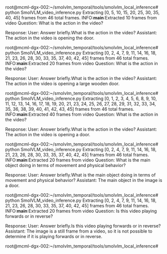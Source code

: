 root@mcml-dgx-002:~/smolvlm_temporal/tools/smolvlm_local_inference# python SmolVLM_video_inference.py 
Extracting [0, 5, 10, 15, 20, 25, 30, 35, 40, 45] frames from 46 total frames.
INFO:__main__:Extracted 10 frames from video
Question: What is the action in the video? 

Response: User: Answer briefly.<image>What is the action in the video?
Assistant: The action in the video is opening the door. 


root@mcml-dgx-002:~/smolvlm_temporal/tools/smolvlm_local_inference# python SmolVLM_video_inference.py 
Extracting [0, 2, 4, 7, 9, 11, 14, 16, 18, 21, 23, 26, 28, 30, 33, 35, 37, 40, 42, 45] frames from 46 total frames.
INFO:__main__:Extracted 20 frames from video
Question: What is the action in the video? 

Response: User: Answer briefly.<image>What is the action in the video?
Assistant: The action in the video is opening a large wooden door. 


root@mcml-dgx-002:~/smolvlm_temporal/tools/smolvlm_local_inference# python SmolVLM_video_inference.py 
Extracting [0, 1, 2, 3, 4, 5, 6, 8, 9, 10, 11, 12, 13, 14, 16, 17, 18, 19, 20, 21, 23, 24, 25, 26, 27, 28, 29, 31, 32, 33, 34, 35, 36, 38, 39, 40, 41, 42, 43, 45] frames from 46 total frames.
INFO:__main__:Extracted 40 frames from video
Question: What is the action in the video? 

Response: User: Answer briefly.<image>What is the action in the video?
Assistant: The action in the video is opening a door. 


root@mcml-dgx-002:~/smolvlm_temporal/tools/smolvlm_local_inference# python SmolVLM_video_inference.py 
Extracting [0, 2, 4, 7, 9, 11, 14, 16, 18, 21, 23, 26, 28, 30, 33, 35, 37, 40, 42, 45] frames from 46 total frames.
INFO:__main__:Extracted 20 frames from video
Question: What is the main object doing in terms of movement and physical behavior? 

Response: User: Answer briefly.<image>What is the main object doing in terms of movement and physical behavior?
Assistant: The main object in the image is a door. 


root@mcml-dgx-002:~/smolvlm_temporal/tools/smolvlm_local_inference# python SmolVLM_video_inference.py 
Extracting [0, 2, 4, 7, 9, 11, 14, 16, 18, 21, 23, 26, 28, 30, 33, 35, 37, 40, 42, 45] frames from 46 total frames.
INFO:__main__:Extracted 20 frames from video
Question: Is this video playing forwards or in reverse? 

Response: User: Answer briefly.<image>Is this video playing forwards or in reverse?
Assistant: The image is a still frame from a video, so it is not possible to determine if it is playing forwards or in reverse. 


root@mcml-dgx-002:~/smolvlm_temporal/tools/smolvlm_local_inference# 